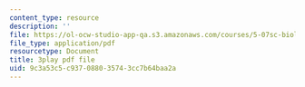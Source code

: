 ```yaml
---
content_type: resource
description: ''
file: https://ol-ocw-studio-app-qa.s3.amazonaws.com/courses/5-07sc-biological-chemistry-i-fall-2013/9c3a53c5c937088035743cc7b64baa2a_taCtV7gVKdI.pdf
file_type: application/pdf
resourcetype: Document
title: 3play pdf file
uid: 9c3a53c5-c937-0880-3574-3cc7b64baa2a
---
```

